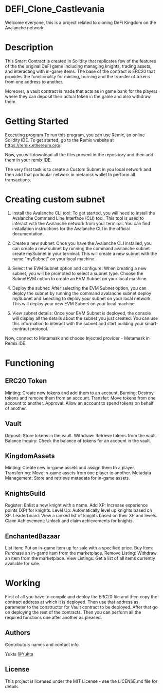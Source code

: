 # DEFI_Clone_Castlevania
Welcome everyone, this is a project related to cloning DeFi Kingdom on the Avalanche network.

# Description

This Smart Contract is created in Solidity that replicates few of the features of the the original DeFI game including managing knights, trading assets, and interacting with in-game items. The base of the contract is ERC20 that provides the functionality for minting, burning and the transfer of tokens from one address to another.

Moreover, a vault contract is made that acts as in game bank for the players where they can deposit their actual token in the game and also withdraw them.

# Getting Started

Executing program
To run this program, you can use Remix, an online Solidity IDE. To get started, go to the Remix website at https://remix.ethereum.org/.

Now, you will download all the files present in the repository and then add them in your remix IDE.

The very first task is to create a Custom Subnet in you local network and then add that particular network in metamsk wallet to perform all transactions.

# Creating custom subnet

1. Install the Avalanche CLI tool: To get started, you will need to install the Avalanche Command Line Interface (CLI) tool. This tool is used to interact with the Avalanche network from your terminal. You can find installation instructions for the Avalanche CLI in the official documentation.

2. Create a new subnet: Once you have the Avalanche CLI installed, you can create a new subnet by running the command avalanche subnet create mySubnet in your terminal. This will create a new subnet with the name "mySubnet" on your local machine.

3. Select the EVM Subnet option and configure: When creating a new subnet, you will be prompted to select a subnet type. Choose the SubnetEVM option to create an EVM Subnet on your local machine.

4. Deploy the subnet: After selecting the EVM Subnet option, you can deploy the subnet by running the command avalanche subnet deploy mySubnet and selecting to deploy your subnet on your local network. This will deploy your new EVM Subnet on your local machine.

5. View subnet details: Once your EVM Subnet is deployed, the console will display all the details about the subnet you just created. You can use this information to interact with the subnet and start building your smart-contract protocol.

Now, connect to Metamask and choose Injected provider - Metamask in Remix IDE.

# Functioning 


## ERC20 Token

Minting: Create new tokens and add them to an account.
Burning: Destroy tokens and remove them from an account.
Transfer: Move tokens from one account to another.
Approval: Allow an account to spend tokens on behalf of another.

## Vault

Deposit: Store tokens in the vault.
Withdraw: Retrieve tokens from the vault.
Balance Inquiry: Check the balance of tokens for an account in the vault.
## KingdomAssets

Minting: Create new in-game assets and assign them to a player.
Transferring: Move in-game assets from one player to another.
Metadata Management: Store and retrieve metadata for in-game assets.
## KnightsGuild

Register: Enlist a new knight with a name.
Add XP: Increase experience points (XP) for knights.
Level Up: Automatically level up knights based on XP.
Leaderboard: View a ranked list of knights based on their XP and levels.
Claim Achievement: Unlock and claim achievements for knights.
## EnchantedBazaar

List Item: Put an in-game item up for sale with a specified price.
Buy Item: Purchase an in-game item from the marketplace.
Remove Listing: Withdraw an item from the marketplace.
View Listings: Get a list of all items currently available for sale.

# Working

First of all you have to compile and deploy the ERC20 file and then copy the contract address at which it is deployed. Then use that address as parameter to the constructor for Vault contract to be deployed. After that go on deploying the rest of the contracts. Then you can perform all the required functions one after another as pleased.

## Authors

Contributors names and contact info

Yukta 
[@Yukta](https://www.linkedin.com/in/yukta-/)


## License

This project is licensed under the MIT License - see the LICENSE.md file for details




